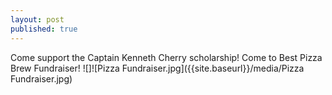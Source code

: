 ```yaml
---
layout: post
published: true
---
```

Come support the Captain Kenneth Cherry scholarship! Come to Best Pizza Brew Fundraiser! ![]![Pizza Fundraiser.jpg]({{site.baseurl}}/media/Pizza Fundraiser.jpg)
